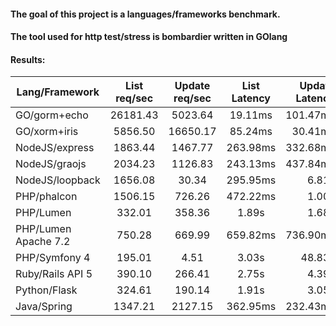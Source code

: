 #### The goal of this project is a languages/frameworks benchmark.

#### The tool used for http test/stress is bombardier written in GOlang

#### Results:

| Lang/Framework       | List req/sec  | Update req/sec | List Latency | Update Latency |
| -------------------- |:-------------:|:--------------:|:------------:| --------------:|
| GO/gorm+echo         | 26181.43 |5023.64|19.11ms|101.47ms|
| GO/xorm+iris         | 5856.50|16650.17|85.24ms|30.41ms| 
| NodeJS/express       | 1863.44 |1467.77| 263.98ms |332.68ms| 
| NodeJS/graojs        | 2034.23 |1126.83|243.13ms|437.84ms| 
| NodeJS/loopback      |1656.08|30.34|295.95ms|6.81s| 
| PHP/phalcon          |1506.15|726.26|472.22ms|1.00s| 
| PHP/Lumen            | 332.01 |358.36| 1.89s |1.68s| 
| PHP/Lumen Apache 7.2 | 750.28 |669.99| 659.82ms |736.90ms| 
| PHP/Symfony 4         | 195.01|4.51| 3.03s |48.83s| 
| Ruby/Rails API 5     |390.10|266.41|2.75s|4.39s| 
| Python/Flask         | 324.61 |190.14|1.91s|3.05s| 
| Java/Spring          |1347.21|2127.15|362.95ms|232.43ms| 
